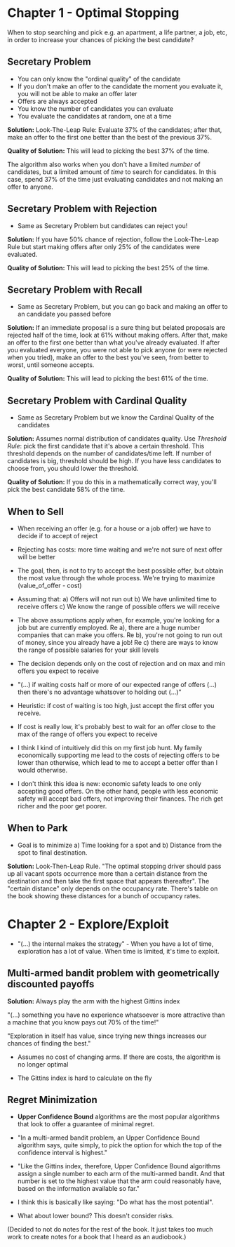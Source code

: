 # Chapter 1 - Optimal Stopping

When to stop searching and pick e.g. an apartment, a life partner, a job, etc, in order to increase your chances of picking the best candidate?

## Secretary Problem
* You can only know the "ordinal quality" of the candidate
* If you don't make an offer to the candidate the moment you evaluate it, you will not be able to make an offer later
* Offers are always accepted
* You know the number of candidates you can evaluate
* You evaluate the candidates at random, one at a time

**Solution:** Look-The-Leap Rule: Evaluate 37% of the candidates; after that, make an offer to the first one better than the best of the previous 37%.

**Quality of Solution:** This will lead to picking the best 37% of the time.

The algorithm also works when you don't have a limited *number* of candidates, but a limited amount of *time* to search for candidates. In this case, spend 37% of the time just evaluating candidates and not making an offer to anyone.

## Secretary Problem with Rejection
* Same as Secretary Problem but candidates can reject you!

**Solution:** If you have 50% chance of rejection, follow the Look-The-Leap Rule but start making offers after only 25% of the candidates were evaluated.

**Quality of Solution:** This will lead to picking the best 25% of the time.

## Secretary Problem with Recall
* Same as Secretary Problem, but you can go back and making an offer to an candidate you passed before

**Solution:** If an immediate proposal is a sure thing but belated proposals are rejected half of the time, look at 61% without making offers. After that, make an offer to the first one better than what you've already evaluated. If after you evaluated everyone, you were not able to pick anyone (or were rejected when you tried), make an offer to the best you've seen, from better to worst, until someone accepts.

**Quality of Solution:** This will lead to picking the best 61% of the time.

## Secretary Problem with Cardinal Quality
* Same as Secretary Problem but we know the Cardinal Quality of the candidates

**Solution:** Assumes normal distribution of candidates quality. Use *Threshold Rule*: pick the first candidate that it's above a certain threshold. This threshold depends on the number of candidates/time left. If number of candidates is big, threshold should be high. If you have less candidates to choose from, you should lower the threshold.

**Quality of Solution:** If you do this in a mathematically correct way, you'll pick the best candidate 58% of the time.

## When to Sell
* When receiving an offer (e.g. for a house or a job offer) we have to decide if to accept of reject
* Rejecting has costs: more time waiting and we're not sure of next offer will be better
* The goal, then, is not to try to accept the best possible offer, but obtain the most value through the whole process. We're trying to maximize (value_of_offer - cost)

* Assuming that:
    a) Offers will not run out
    b) We have unlimited time to receive offers
    c) We know the range of possible offers we will receive

* The above assumptions apply when, for example, you're looking for a job but are currently employed. Re a), there are a huge number companies that can make you offers. Re b), you're not going to run out of money, since you already have a job! Re c) there are ways to know the range of possible salaries for your skill levels

* The decision depends only on the cost of rejection and on max and min offers you expect to receive

* "(...) if waiting costs half or more of our expected range of offers (...) then there's no advantage whatsover to holding out (...)"

* Heuristic: if cost of waiting is too high, just accept the first offer you receive.

* If cost is really low, it's probably best to wait for an offer close to the max of the range of offers you expect to receive

* I think I kind of intuitively did this on my first job hunt. My family economically supporting me lead to the costs of rejecting offers to be lower than otherwise, which lead to me to accept a better offer than I would otherwise.

* I don't think this idea is new: economic safety leads to one only accepting good offers. On the other hand, people with less economic safety will accept bad offers, not improving their finances. The rich get richer and the poor get poorer.

## When to Park

* Goal is to minimize a) Time looking for a spot and b) Distance from the spot to final destination.

**Solution:** Look-Then-Leap Rule. "The optimal stopping driver should pass up all vacant spots occurrence more than a certain distance from the destination and then take the first space that appears thereafter". The "certain distance" only depends on the occupancy rate. There's table on the book showing these distances for a bunch of occupancy rates.

# Chapter 2 - Explore/Exploit

* "(...) the internal makes the strategy" - When you have a lot of time, exploration has a lot of value. When time is limited, it's time to exploit.

## Multi-armed bandit problem with geometrically discounted payoffs

**Solution:** Always play the arm with the highest Gittins index

"(...) something you have no experience whatsoever is more attractive than a machine that you know pays out 70% of the time!"

"Exploration in itself has value, since trying new things increases our chances of finding the best."

* Assumes no cost of changing arms. If there are costs, the algorithm is no longer optimal

* The Gittins index is hard to calculate on the fly

## Regret Minimization

* **Upper Confidence Bound** algorithms are the most popular algorithms that look to offer a guarantee of minimal regret.

* "In a multi-armed bandit problem, an Upper Confidence Bound algorithm says, quite simply, to pick the option for which the top of the confidence interval is highest."

* "Like the Gittins index, therefore, Upper Confidence Bound algorithms assign a single number to each arm of the multi-armed bandit. And that number is set to the highest value that the arm could reasonably have, based on the information available so far."

* I think this is basically like saying: "Do what has the most potential".

* What about lower bound? This doesn't consider risks.

(Decided to not do notes for the rest of the book. It just takes too much work to create notes for a book that I heard as an audiobook.)
